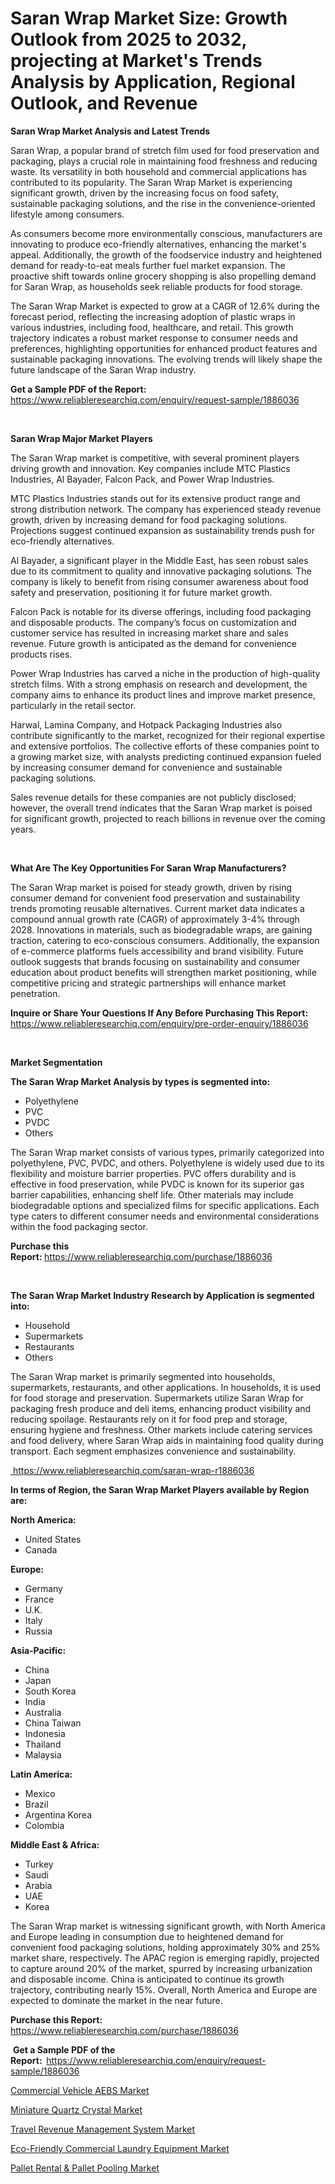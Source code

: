 <p><h1>Saran Wrap Market Size: Growth Outlook from 2025 to 2032, projecting at Market's Trends Analysis by Application, Regional Outlook, and Revenue</h1></p><p><strong>Saran Wrap Market Analysis and Latest Trends</strong></p>
<p><p>Saran Wrap, a popular brand of stretch film used for food preservation and packaging, plays a crucial role in maintaining food freshness and reducing waste. Its versatility in both household and commercial applications has contributed to its popularity. The Saran Wrap Market is experiencing significant growth, driven by the increasing focus on food safety, sustainable packaging solutions, and the rise in the convenience-oriented lifestyle among consumers.</p><p>As consumers become more environmentally conscious, manufacturers are innovating to produce eco-friendly alternatives, enhancing the market's appeal. Additionally, the growth of the foodservice industry and heightened demand for ready-to-eat meals further fuel market expansion. The proactive shift towards online grocery shopping is also propelling demand for Saran Wrap, as households seek reliable products for food storage.</p><p>The Saran Wrap Market is expected to grow at a CAGR of 12.6% during the forecast period, reflecting the increasing adoption of plastic wraps in various industries, including food, healthcare, and retail. This growth trajectory indicates a robust market response to consumer needs and preferences, highlighting opportunities for enhanced product features and sustainable packaging innovations. The evolving trends will likely shape the future landscape of the Saran Wrap industry.</p></p>
<p><strong>Get a Sample PDF of the Report:&nbsp;</strong> <a href="https://www.reliableresearchiq.com/enquiry/request-sample/1886036?utm_campaign=2243&utm_medium=2&utm_source=Github&utm_content=ia&utm_term=31012025&utm_id=saran-wrap">https://www.reliableresearchiq.com/enquiry/request-sample/1886036</a></p>
<p>&nbsp;</p>
<p><strong>Saran Wrap Major Market Players</strong></p>
<p><p>The Saran Wrap market is competitive, with several prominent players driving growth and innovation. Key companies include MTC Plastics Industries, Al Bayader, Falcon Pack, and Power Wrap Industries. </p><p>MTC Plastics Industries stands out for its extensive product range and strong distribution network. The company has experienced steady revenue growth, driven by increasing demand for food packaging solutions. Projections suggest continued expansion as sustainability trends push for eco-friendly alternatives.</p><p>Al Bayader, a significant player in the Middle East, has seen robust sales due to its commitment to quality and innovative packaging solutions. The company is likely to benefit from rising consumer awareness about food safety and preservation, positioning it for future market growth.</p><p>Falcon Pack is notable for its diverse offerings, including food packaging and disposable products. The company’s focus on customization and customer service has resulted in increasing market share and sales revenue. Future growth is anticipated as the demand for convenience products rises.</p><p>Power Wrap Industries has carved a niche in the production of high-quality stretch films. With a strong emphasis on research and development, the company aims to enhance its product lines and improve market presence, particularly in the retail sector. </p><p>Harwal, Lamina Company, and Hotpack Packaging Industries also contribute significantly to the market, recognized for their regional expertise and extensive portfolios. The collective efforts of these companies point to a growing market size, with analysts predicting continued expansion fueled by increasing consumer demand for convenience and sustainable packaging solutions. </p><p>Sales revenue details for these companies are not publicly disclosed; however, the overall trend indicates that the Saran Wrap market is poised for significant growth, projected to reach billions in revenue over the coming years.</p></p>
<p>&nbsp;</p>
<p><strong>What Are The Key Opportunities For Saran Wrap Manufacturers?</strong></p>
<p><p>The Saran Wrap market is poised for steady growth, driven by rising consumer demand for convenient food preservation and sustainability trends promoting reusable alternatives. Current market data indicates a compound annual growth rate (CAGR) of approximately 3-4% through 2028. Innovations in materials, such as biodegradable wraps, are gaining traction, catering to eco-conscious consumers. Additionally, the expansion of e-commerce platforms fuels accessibility and brand visibility. Future outlook suggests that brands focusing on sustainability and consumer education about product benefits will strengthen market positioning, while competitive pricing and strategic partnerships will enhance market penetration.</p></p>
<p><strong>Inquire or Share Your Questions If Any Before Purchasing This Report:</strong> <a href="https://www.reliableresearchiq.com/enquiry/pre-order-enquiry/1886036?utm_campaign=2243&utm_medium=2&utm_source=Github&utm_content=ia&utm_term=31012025&utm_id=saran-wrap">https://www.reliableresearchiq.com/enquiry/pre-order-enquiry/1886036</a></p>
<p>&nbsp;</p>
<p><strong>Market Segmentation</strong></p>
<p><strong>The Saran Wrap Market Analysis by types is segmented into:</strong></p>
<p><ul><li>Polyethylene</li><li>PVC</li><li>PVDC</li><li>Others</li></ul></p>
<p><p>The Saran Wrap market consists of various types, primarily categorized into polyethylene, PVC, PVDC, and others. Polyethylene is widely used due to its flexibility and moisture barrier properties. PVC offers durability and is effective in food preservation, while PVDC is known for its superior gas barrier capabilities, enhancing shelf life. Other materials may include biodegradable options and specialized films for specific applications. Each type caters to different consumer needs and environmental considerations within the food packaging sector.</p></p>
<p><strong>Purchase this Report:&nbsp;</strong><a href="https://www.reliableresearchiq.com/purchase/1886036?utm_campaign=2243&utm_medium=2&utm_source=Github&utm_content=ia&utm_term=31012025&utm_id=saran-wrap">https://www.reliableresearchiq.com/purchase/1886036</a></p>
<p>&nbsp;</p>
<p><strong>The Saran Wrap Market Industry Research by Application is segmented into:</strong></p>
<p><ul><li>Household</li><li>Supermarkets</li><li>Restaurants</li><li>Others</li></ul></p>
<p><p>The Saran Wrap market is primarily segmented into households, supermarkets, restaurants, and other applications. In households, it is used for food storage and preservation. Supermarkets utilize Saran Wrap for packaging fresh produce and deli items, enhancing product visibility and reducing spoilage. Restaurants rely on it for food prep and storage, ensuring hygiene and freshness. Other markets include catering services and food delivery, where Saran Wrap aids in maintaining food quality during transport. Each segment emphasizes convenience and sustainability.</p></p>
<p><a href="https://www.reliableresearchiq.com/saran-wrap-r1886036?utm_campaign=2243&utm_medium=2&utm_source=Github&utm_content=ia&utm_term=31012025&utm_id=saran-wrap">&nbsp;https://www.reliableresearchiq.com/saran-wrap-r1886036</a></p>
<p><strong>In terms of Region, the Saran Wrap Market Players available by Region are:</strong></p>
<p>
    <p> <strong> North America: </strong>
        <ul>
            <li>United States</li>
            <li>Canada</li>
        </ul>
        </p> 
    <p> <strong> Europe: </strong>
        <ul>
            <li>Germany</li>
            <li>France</li>
            <li>U.K.</li>
            <li>Italy</li>
            <li>Russia</li>
        </ul>
        </p> 
    <p> <strong> Asia-Pacific: </strong>
        <ul>
            <li>China</li>
            <li>Japan</li>
            <li>South Korea</li>
            <li>India</li>
            <li>Australia</li>
            <li>China Taiwan</li>
            <li>Indonesia</li>
            <li>Thailand</li>
            <li>Malaysia</li>
        </ul>
        </p> 
    <p> <strong> Latin America: </strong>
        <ul>
            <li>Mexico</li>
            <li>Brazil</li>
            <li>Argentina Korea</li>
            <li>Colombia</li>
        </ul>
        </p> 
    <p> <strong> Middle East & Africa: </strong>
        <ul>
            <li>Turkey</li>
            <li>Saudi</li>
            <li>Arabia</li>
            <li>UAE</li>
            <li>Korea</li>
        </ul>
    </p>
    </p>
<p><p>The Saran Wrap market is witnessing significant growth, with North America and Europe leading in consumption due to heightened demand for convenient food packaging solutions, holding approximately 30% and 25% market share, respectively. The APAC region is emerging rapidly, projected to capture around 20% of the market, spurred by increasing urbanization and disposable income. China is anticipated to continue its growth trajectory, contributing nearly 15%. Overall, North America and Europe are expected to dominate the market in the near future.</p></p>
<p><strong>Purchase this Report: </strong><a href="https://www.reliableresearchiq.com/purchase/1886036?utm_campaign=2243&utm_medium=2&utm_source=Github&utm_content=ia&utm_term=31012025&utm_id=saran-wrap">https://www.reliableresearchiq.com/purchase/1886036</a></p>
<p>&nbsp;<strong>Get a Sample PDF of the Report:&nbsp;&nbsp;</strong><a href="https://www.reliableresearchiq.com/enquiry/request-sample/1886036?utm_campaign=2243&utm_medium=2&utm_source=Github&utm_content=ia&utm_term=31012025&utm_id=saran-wrap">https://www.reliableresearchiq.com/enquiry/request-sample/1886036</a></p>
<p><strong></strong></p>
<p><p><a href="https://www.linkedin.com/pulse/commercial-vehicle-aebs-market-key-players-growth-trends-cagr-gkq0c?utm_campaign=2243&utm_medium=2&utm_source=Github&utm_content=ia&utm_term=31012025&utm_id=saran-wrap">Commercial Vehicle AEBS Market</a></p><p><a href="https://www.linkedin.com/pulse/latest-forecast-shows-miniature-quartz-crystal-market-size-poised-nbpre?utm_campaign=2243&utm_medium=2&utm_source=Github&utm_content=ia&utm_term=31012025&utm_id=saran-wrap">Miniature Quartz Crystal Market</a></p><p><a href="https://www.linkedin.com/pulse/travel-revenue-management-system-market-growth-outlook-from-5z3kc?utm_campaign=2243&utm_medium=2&utm_source=Github&utm_content=ia&utm_term=31012025&utm_id=saran-wrap">Travel Revenue Management System Market</a></p><p><a href="https://www.linkedin.com/pulse/eco-friendly-commercial-laundry-equipment-market-research-qkfae?utm_campaign=2243&utm_medium=2&utm_source=Github&utm_content=ia&utm_term=31012025&utm_id=saran-wrap">Eco-Friendly Commercial Laundry Equipment Market</a></p><p><a href="https://www.linkedin.com/pulse/market-revenue-growth-forecast-pallet-rental-pooling-66-7mjce?utm_campaign=2243&utm_medium=2&utm_source=Github&utm_content=ia&utm_term=31012025&utm_id=saran-wrap">Pallet Rental & Pallet Pooling Market</a></p></p>